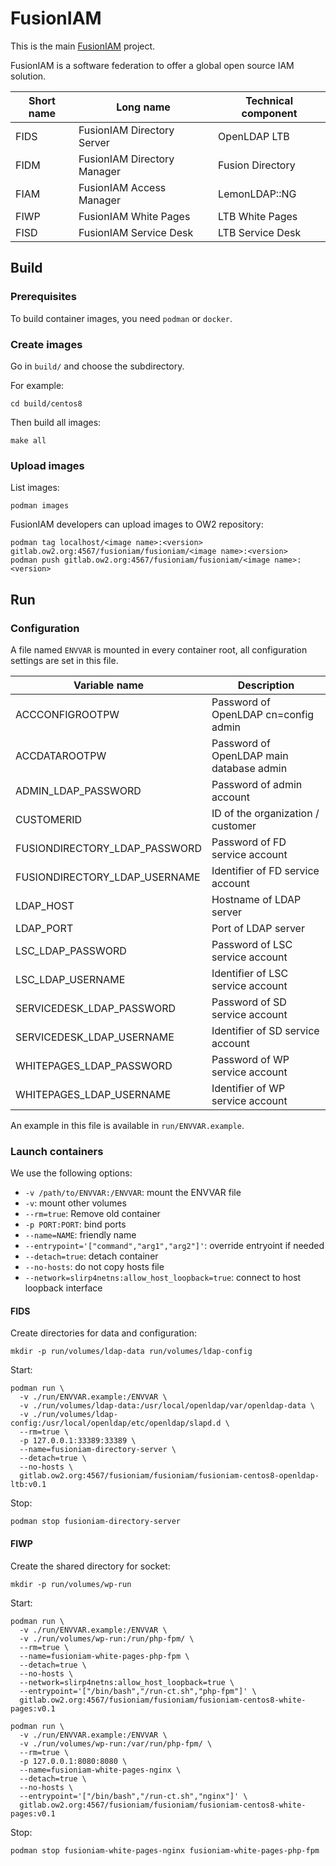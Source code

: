 # FusionIAM

This is the main [FusionIAM](https://www.fusioniam.org) project.

FusionIAM is a software federation to offer a global open source IAM solution.

| Short name | Long name                    | Technical component           |
|------------|------------------------------|-------------------------------|
| FIDS       | FusionIAM Directory Server   | OpenLDAP LTB                  |
| FIDM       | FusionIAM Directory Manager  | Fusion Directory              |
| FIAM       | FusionIAM Access Manager     | LemonLDAP::NG                 |
| FIWP       | FusionIAM White Pages        | LTB White Pages               |
| FISD       | FusionIAM Service Desk       | LTB Service Desk              |

## Build

### Prerequisites

To build container images, you need `podman` or `docker`.

### Create images

Go in `build/` and choose the subdirectory.

For example:
```
cd build/centos8
```

Then build all images:
```
make all
```

### Upload images

List  images:
```
podman images
```

FusionIAM developers can upload images to OW2 repository:
```
podman tag localhost/<image name>:<version> gitlab.ow2.org:4567/fusioniam/fusioniam/<image name>:<version>
podman push gitlab.ow2.org:4567/fusioniam/fusioniam/<image name>:<version>
```

## Run

### Configuration

A file named `ENVVAR` is mounted in every container root, all configuration settings are set in this file.

| Variable name                     | Description                                   |
|-----------------------------------|-----------------------------------------------|
| ACCCONFIGROOTPW                   | Password of OpenLDAP cn=config admin          |
| ACCDATAROOTPW                     | Password of OpenLDAP main database admin      |
| ADMIN_LDAP_PASSWORD               | Password of admin account                     |
| CUSTOMERID                        | ID of the organization / customer             |
| FUSIONDIRECTORY_LDAP_PASSWORD     | Password of FD service account                |
| FUSIONDIRECTORY_LDAP_USERNAME     | Identifier of FD service account              |
| LDAP_HOST                         | Hostname of LDAP server                       |
| LDAP_PORT                         | Port of LDAP server                           |
| LSC_LDAP_PASSWORD                 | Password of LSC service account               |
| LSC_LDAP_USERNAME                 | Identifier of LSC service account             |
| SERVICEDESK_LDAP_PASSWORD         | Password of SD service account                |
| SERVICEDESK_LDAP_USERNAME         | Identifier of SD service account              |
| WHITEPAGES_LDAP_PASSWORD          | Password of WP service account                |
| WHITEPAGES_LDAP_USERNAME          | Identifier of WP service account              |

An example in this file is available in `run/ENVVAR.example`.

### Launch containers

We use the following options:
* `-v /path/to/ENVVAR:/ENVVAR`: mount the ENVVAR file
* `-v`: mount other volumes
* `--rm=true`: Remove old container
* `-p PORT:PORT`: bind ports
* `--name=NAME`: friendly name
* `--entrypoint='["command","arg1","arg2"]'`: override entryoint if needed
* `--detach=true`: detach container
* `--no-hosts`: do not copy hosts file
* `--network=slirp4netns:allow_host_loopback=true`: connect to host loopback interface

#### FIDS

Create directories for data and configuration:
```
mkdir -p run/volumes/ldap-data run/volumes/ldap-config
```

Start:
```
podman run \
  -v ./run/ENVVAR.example:/ENVVAR \
  -v ./run/volumes/ldap-data:/usr/local/openldap/var/openldap-data \
  -v ./run/volumes/ldap-config:/usr/local/openldap/etc/openldap/slapd.d \
  --rm=true \
  -p 127.0.0.1:33389:33389 \
  --name=fusioniam-directory-server \
  --detach=true \
  --no-hosts \
  gitlab.ow2.org:4567/fusioniam/fusioniam/fusioniam-centos8-openldap-ltb:v0.1
```

Stop:
```
podman stop fusioniam-directory-server
```

#### FIWP

Create the shared directory for socket:
```
mkdir -p run/volumes/wp-run
```

Start:
```
podman run \
  -v ./run/ENVVAR.example:/ENVVAR \
  -v ./run/volumes/wp-run:/run/php-fpm/ \
  --rm=true \
  --name=fusioniam-white-pages-php-fpm \
  --detach=true \
  --no-hosts \
  --network=slirp4netns:allow_host_loopback=true \
  --entrypoint='["/bin/bash","/run-ct.sh","php-fpm"]' \
  gitlab.ow2.org:4567/fusioniam/fusioniam/fusioniam-centos8-white-pages:v0.1
```

```
podman run \
  -v ./run/ENVVAR.example:/ENVVAR \
  -v ./run/volumes/wp-run:/var/run/php-fpm/ \
  --rm=true \
  -p 127.0.0.1:8080:8080 \
  --name=fusioniam-white-pages-nginx \
  --detach=true \
  --no-hosts \
  --entrypoint='["/bin/bash","/run-ct.sh","nginx"]' \
  gitlab.ow2.org:4567/fusioniam/fusioniam/fusioniam-centos8-white-pages:v0.1
```

Stop:
```
podman stop fusioniam-white-pages-nginx fusioniam-white-pages-php-fpm
```
